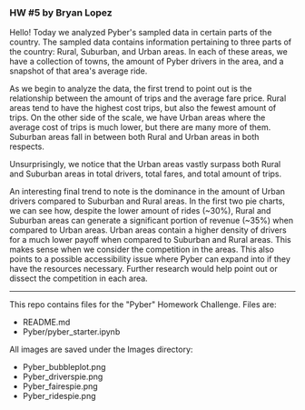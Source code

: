 ### HW #5 by Bryan Lopez

Hello! Today we analyzed Pyber's sampled data in certain parts of the country. The sampled data contains information pertaining to three parts of the country: Rural, Suburban, and Urban areas. In each of these areas, we have a collection of towns, the amount of Pyber drivers in the area, and a snapshot of that area's average ride.

As we begin to analyze the data, the first trend to point out is the relationship between the amount of trips and the average fare price. Rural areas tend to have the highest cost trips, but also the fewest amount of trips. On the other side of the scale, we have Urban areas where the average cost of trips is much lower, but there are many more of them. Suburban areas fall in between both Rural and Urban areas in both respects.

Unsurprisingly, we notice that the Urban areas vastly surpass both Rural and Suburban areas in total drivers, total fares, and total amount of trips.

An interesting final trend to note is the dominance in the amount of Urban drivers compared to Suburban and Rural areas. In the first two pie charts, we can see how, despite the lower amount of rides (\~30%), Rural and Suburban areas can generate a significant portion of revenue (\~35%) when compared to Urban areas. Urban areas contain a higher density of drivers for a much lower payoff when compared to Suburban and Rural areas. This makes sense when we consider the competition in the areas. This also points to a possible accessibility issue where Pyber can expand into if they have the resources necessary. Further research would help point out or dissect the competition in each area. 

---

This repo contains files for the "Pyber" Homework Challenge. Files are:

- README.md
- Pyber/pyber_starter.ipynb

All images are saved under the Images directory:
- Pyber_bubbleplot.png
- Pyber_driverspie.png
- Pyber_fairespie.png
- Pyber_ridespie.png
